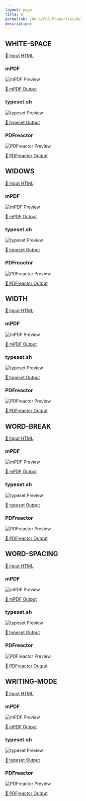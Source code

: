 ```yaml
---
layout: page
title: W
permalink: /docs/CSS-Properties/W/
description: 
---
```




## WHITE-SPACE

[📄 Input HTML](/html/CSS%20Properties/W/white-space.html):

### mPDF
![mPDF Preview](mpdf__html_CSS_Properties_W_white-space.html.png) 

[📕 mPDF Output](mpdf__html_CSS_Properties_W_white-space.html.pdf)

### typeset.sh
![typeset Preview](typeset__html_CSS_Properties_W_white-space.html.png) 

[📕 typeset Output](typeset__html_CSS_Properties_W_white-space.html.pdf)

### PDFreactor
![PDFreactor Preview](pdfreactor__html_CSS_Properties_W_white-space.html.png) 

[📕 PDFreactor Output](pdfreactor__html_CSS_Properties_W_white-space.html.pdf)

## WIDOWS

[📄 Input HTML](/html/CSS%20Properties/W/widows.html):

### mPDF
![mPDF Preview](mpdf__html_CSS_Properties_W_widows.html.png) 

[📕 mPDF Output](mpdf__html_CSS_Properties_W_widows.html.pdf)

### typeset.sh
![typeset Preview](typeset__html_CSS_Properties_W_widows.html.png) 

[📕 typeset Output](typeset__html_CSS_Properties_W_widows.html.pdf)

### PDFreactor
![PDFreactor Preview](pdfreactor__html_CSS_Properties_W_widows.html.png) 

[📕 PDFreactor Output](pdfreactor__html_CSS_Properties_W_widows.html.pdf)

## WIDTH

[📄 Input HTML](/html/CSS%20Properties/W/width.html):

### mPDF
![mPDF Preview](mpdf__html_CSS_Properties_W_width.html.png) 

[📕 mPDF Output](mpdf__html_CSS_Properties_W_width.html.pdf)

### typeset.sh
![typeset Preview](typeset__html_CSS_Properties_W_width.html.png) 

[📕 typeset Output](typeset__html_CSS_Properties_W_width.html.pdf)

### PDFreactor
![PDFreactor Preview](pdfreactor__html_CSS_Properties_W_width.html.png) 

[📕 PDFreactor Output](pdfreactor__html_CSS_Properties_W_width.html.pdf)

## WORD-BREAK

[📄 Input HTML](/html/CSS%20Properties/W/word-break.html):

### mPDF
![mPDF Preview](mpdf__html_CSS_Properties_W_word-break.html.png) 

[📕 mPDF Output](mpdf__html_CSS_Properties_W_word-break.html.pdf)

### typeset.sh
![typeset Preview](typeset__html_CSS_Properties_W_word-break.html.png) 

[📕 typeset Output](typeset__html_CSS_Properties_W_word-break.html.pdf)

### PDFreactor
![PDFreactor Preview](pdfreactor__html_CSS_Properties_W_word-break.html.png) 

[📕 PDFreactor Output](pdfreactor__html_CSS_Properties_W_word-break.html.pdf)

## WORD-SPACING

[📄 Input HTML](/html/CSS%20Properties/W/word-spacing.html):

### mPDF
![mPDF Preview](mpdf__html_CSS_Properties_W_word-spacing.html.png) 

[📕 mPDF Output](mpdf__html_CSS_Properties_W_word-spacing.html.pdf)

### typeset.sh
![typeset Preview](typeset__html_CSS_Properties_W_word-spacing.html.png) 

[📕 typeset Output](typeset__html_CSS_Properties_W_word-spacing.html.pdf)

### PDFreactor
![PDFreactor Preview](pdfreactor__html_CSS_Properties_W_word-spacing.html.png) 

[📕 PDFreactor Output](pdfreactor__html_CSS_Properties_W_word-spacing.html.pdf)

## WRITING-MODE

[📄 Input HTML](/html/CSS%20Properties/W/writing-mode.html):

### mPDF
![mPDF Preview](mpdf__html_CSS_Properties_W_writing-mode.html.png) 

[📕 mPDF Output](mpdf__html_CSS_Properties_W_writing-mode.html.pdf)

### typeset.sh
![typeset Preview](typeset__html_CSS_Properties_W_writing-mode.html.png) 

[📕 typeset Output](typeset__html_CSS_Properties_W_writing-mode.html.pdf)

### PDFreactor
![PDFreactor Preview](pdfreactor__html_CSS_Properties_W_writing-mode.html.png) 

[📕 PDFreactor Output](pdfreactor__html_CSS_Properties_W_writing-mode.html.pdf)


